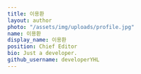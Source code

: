 ```yaml
---
title: 이용환
layout: author
photo: "/assets/img/uploads/profile.jpg"
name: 이용환
display_name: 이용환
position: Chief Editor
bio: Just a developer.
github_username: developerYHL
---
```


